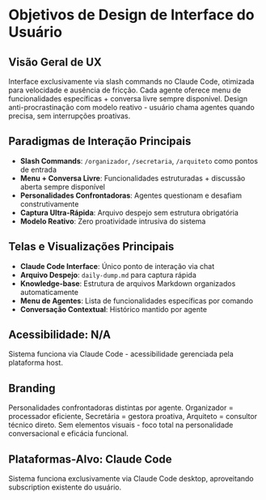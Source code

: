 # Objetivos de Design de Interface do Usuário

## Visão Geral de UX

Interface exclusivamente via slash commands no Claude Code, otimizada para velocidade e ausência de fricção. Cada agente oferece menu de funcionalidades específicas + conversa livre sempre disponível. Design anti-procrastinação com modelo reativo - usuário chama agentes quando precisa, sem interrupções proativas.

## Paradigmas de Interação Principais

- **Slash Commands**: `/organizador`, `/secretaria`, `/arquiteto` como pontos de entrada
- **Menu + Conversa Livre**: Funcionalidades estruturadas + discussão aberta sempre disponível
- **Personalidades Confrontadoras**: Agentes questionam e desafiam construtivamente
- **Captura Ultra-Rápida**: Arquivo despejo sem estrutura obrigatória
- **Modelo Reativo**: Zero proatividade intrusiva do sistema

## Telas e Visualizações Principais

- **Claude Code Interface**: Único ponto de interação via chat
- **Arquivo Despejo**: `daily-dump.md` para captura rápida
- **Knowledge-base**: Estrutura de arquivos Markdown organizados automaticamente
- **Menu de Agentes**: Lista de funcionalidades específicas por comando
- **Conversação Contextual**: Histórico mantido por agente

## Acessibilidade: N/A

Sistema funciona via Claude Code - acessibilidade gerenciada pela plataforma host.

## Branding

Personalidades confrontadoras distintas por agente. Organizador = processador eficiente, Secretária = gestora proativa, Arquiteto = consultor técnico direto. Sem elementos visuais - foco total na personalidade conversacional e eficácia funcional.

## Plataformas-Alvo: Claude Code

Sistema funciona exclusivamente via Claude Code desktop, aproveitando subscription existente do usuário.
